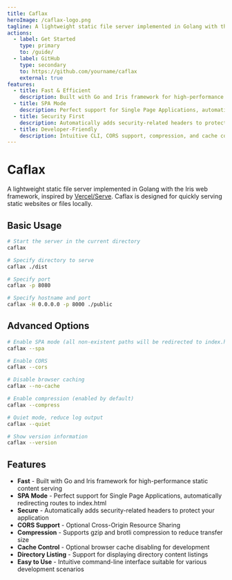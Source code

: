 ```yaml
---
title: Caflax
heroImage: /caflax-logo.png
tagline: A lightweight static file server implemented in Golang with the Iris web framework
actions:
  - label: Get Started
    type: primary
    to: /guide/
  - label: GitHub
    type: secondary
    to: https://github.com/yourname/caflax
    external: true
features:
  - title: Fast & Efficient
    description: Built with Go and Iris framework for high-performance static content serving
  - title: SPA Mode
    description: Perfect support for Single Page Applications, automatically redirecting routes to index.html
  - title: Security First
    description: Automatically adds security-related headers to protect your application
  - title: Developer-Friendly
    description: Intuitive CLI, CORS support, compression, and cache controls for seamless development
---
```


# Caflax

A lightweight static file server implemented in Golang with the Iris web framework, inspired by [Vercel/Serve](https://github.com/vercel/serve). Caflax is designed for quickly serving static websites or files locally.

## Basic Usage

```bash
# Start the server in the current directory
caflax

# Specify directory to serve
caflax ./dist

# Specify port
caflax -p 8080

# Specify hostname and port
caflax -H 0.0.0.0 -p 8000 ./public
```

## Advanced Options

```bash
# Enable SPA mode (all non-existent paths will be redirected to index.html)
caflax --spa

# Enable CORS
caflax --cors

# Disable browser caching
caflax --no-cache

# Enable compression (enabled by default)
caflax --compress

# Quiet mode, reduce log output
caflax --quiet

# Show version information
caflax --version
```

## Features

- **Fast** - Built with Go and Iris framework for high-performance static content serving
- **SPA Mode** - Perfect support for Single Page Applications, automatically redirecting routes to index.html
- **Secure** - Automatically adds security-related headers to protect your application
- **CORS Support** - Optional Cross-Origin Resource Sharing
- **Compression** - Supports gzip and brotli compression to reduce transfer size
- **Cache Control** - Optional browser cache disabling for development
- **Directory Listing** - Support for displaying directory content listings
- **Easy to Use** - Intuitive command-line interface suitable for various development scenarios
